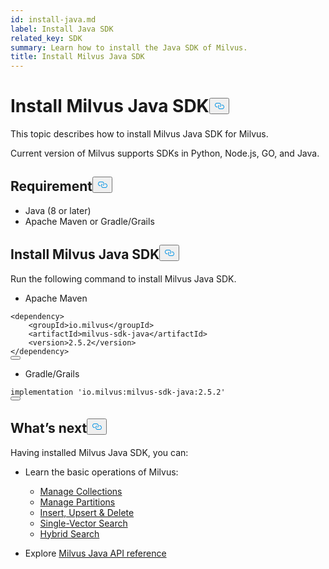 ```yaml
---
id: install-java.md
label: Install Java SDK
related_key: SDK
summary: Learn how to install the Java SDK of Milvus.
title: Install Milvus Java SDK
---
```

<h1 id="Install-Milvus-Java-SDK" class="common-anchor-header">Install Milvus Java SDK<button data-href="#Install-Milvus-Java-SDK" class="anchor-icon" translate="no">
      <svg translate="no"
        aria-hidden="true"
        focusable="false"
        height="20"
        version="1.1"
        viewBox="0 0 16 16"
        width="16"
      >
        <path
          fill="#0092E4"
          fill-rule="evenodd"
          d="M4 9h1v1H4c-1.5 0-3-1.69-3-3.5S2.55 3 4 3h4c1.45 0 3 1.69 3 3.5 0 1.41-.91 2.72-2 3.25V8.59c.58-.45 1-1.27 1-2.09C10 5.22 8.98 4 8 4H4c-.98 0-2 1.22-2 2.5S3 9 4 9zm9-3h-1v1h1c1 0 2 1.22 2 2.5S13.98 12 13 12H9c-.98 0-2-1.22-2-2.5 0-.83.42-1.64 1-2.09V6.25c-1.09.53-2 1.84-2 3.25C6 11.31 7.55 13 9 13h4c1.45 0 3-1.69 3-3.5S14.5 6 13 6z"
        ></path>
      </svg>
    </button></h1><p>This topic describes how to install Milvus Java SDK for Milvus.</p>
<p>Current version of Milvus supports SDKs in Python, Node.js, GO, and Java.</p>
<h2 id="Requirement" class="common-anchor-header">Requirement<button data-href="#Requirement" class="anchor-icon" translate="no">
      <svg translate="no"
        aria-hidden="true"
        focusable="false"
        height="20"
        version="1.1"
        viewBox="0 0 16 16"
        width="16"
      >
        <path
          fill="#0092E4"
          fill-rule="evenodd"
          d="M4 9h1v1H4c-1.5 0-3-1.69-3-3.5S2.55 3 4 3h4c1.45 0 3 1.69 3 3.5 0 1.41-.91 2.72-2 3.25V8.59c.58-.45 1-1.27 1-2.09C10 5.22 8.98 4 8 4H4c-.98 0-2 1.22-2 2.5S3 9 4 9zm9-3h-1v1h1c1 0 2 1.22 2 2.5S13.98 12 13 12H9c-.98 0-2-1.22-2-2.5 0-.83.42-1.64 1-2.09V6.25c-1.09.53-2 1.84-2 3.25C6 11.31 7.55 13 9 13h4c1.45 0 3-1.69 3-3.5S14.5 6 13 6z"
        ></path>
      </svg>
    </button></h2><ul>
<li>Java (8 or later)</li>
<li>Apache Maven or Gradle/Grails</li>
</ul>
<h2 id="Install-Milvus-Java-SDK" class="common-anchor-header">Install Milvus Java SDK<button data-href="#Install-Milvus-Java-SDK" class="anchor-icon" translate="no">
      <svg translate="no"
        aria-hidden="true"
        focusable="false"
        height="20"
        version="1.1"
        viewBox="0 0 16 16"
        width="16"
      >
        <path
          fill="#0092E4"
          fill-rule="evenodd"
          d="M4 9h1v1H4c-1.5 0-3-1.69-3-3.5S2.55 3 4 3h4c1.45 0 3 1.69 3 3.5 0 1.41-.91 2.72-2 3.25V8.59c.58-.45 1-1.27 1-2.09C10 5.22 8.98 4 8 4H4c-.98 0-2 1.22-2 2.5S3 9 4 9zm9-3h-1v1h1c1 0 2 1.22 2 2.5S13.98 12 13 12H9c-.98 0-2-1.22-2-2.5 0-.83.42-1.64 1-2.09V6.25c-1.09.53-2 1.84-2 3.25C6 11.31 7.55 13 9 13h4c1.45 0 3-1.69 3-3.5S14.5 6 13 6z"
        ></path>
      </svg>
    </button></h2><p>Run the following command to install Milvus Java SDK.</p>
<ul>
<li>Apache Maven</li>
</ul>
<pre><code translate="no" class="language-xml">&lt;dependency&gt;
    &lt;groupId&gt;io.milvus&lt;/groupId&gt;
    &lt;artifactId&gt;milvus-sdk-java&lt;/artifactId&gt;
    &lt;version&gt;2.5.2&lt;/version&gt;
&lt;/dependency&gt;
<button class="copy-code-btn"></button></code></pre>
<ul>
<li>Gradle/Grails</li>
</ul>
<pre><code translate="no">implementation <span class="hljs-string">&#x27;io.milvus:milvus-sdk-java:2.5.2&#x27;</span>
<button class="copy-code-btn"></button></code></pre>
<h2 id="Whats-next" class="common-anchor-header">What’s next<button data-href="#Whats-next" class="anchor-icon" translate="no">
      <svg translate="no"
        aria-hidden="true"
        focusable="false"
        height="20"
        version="1.1"
        viewBox="0 0 16 16"
        width="16"
      >
        <path
          fill="#0092E4"
          fill-rule="evenodd"
          d="M4 9h1v1H4c-1.5 0-3-1.69-3-3.5S2.55 3 4 3h4c1.45 0 3 1.69 3 3.5 0 1.41-.91 2.72-2 3.25V8.59c.58-.45 1-1.27 1-2.09C10 5.22 8.98 4 8 4H4c-.98 0-2 1.22-2 2.5S3 9 4 9zm9-3h-1v1h1c1 0 2 1.22 2 2.5S13.98 12 13 12H9c-.98 0-2-1.22-2-2.5 0-.83.42-1.64 1-2.09V6.25c-1.09.53-2 1.84-2 3.25C6 11.31 7.55 13 9 13h4c1.45 0 3-1.69 3-3.5S14.5 6 13 6z"
        ></path>
      </svg>
    </button></h2><p>Having installed Milvus Java SDK, you can:</p>
<ul>
<li><p>Learn the basic operations of Milvus:</p>
<ul>
<li><a href="/docs/manage-collections.md">Manage Collections</a></li>
<li><a href="/docs/manage-partitions.md">Manage Partitions</a></li>
<li><a href="/docs/insert-update-delete.md">Insert, Upsert &amp; Delete</a></li>
<li><a href="/docs/single-vector-search.md">Single-Vector Search</a></li>
<li><a href="/docs/multi-vector-search.md">Hybrid Search</a></li>
</ul></li>
<li><p>Explore <a href="/api-reference/java/v2.4.x/About.md">Milvus Java API reference</a></p></li>
</ul>
